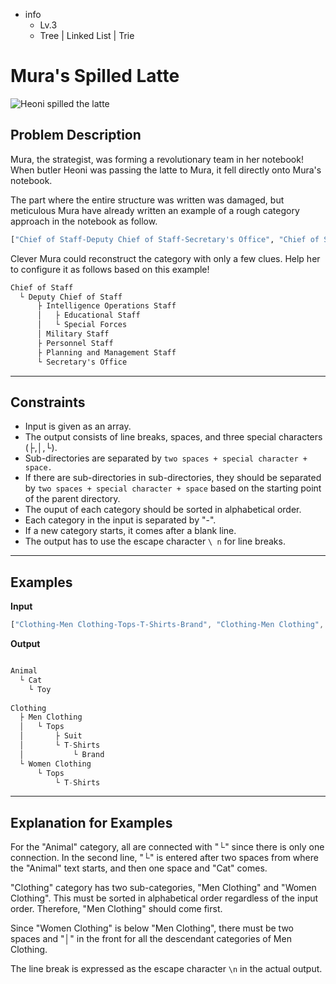 - info
    - Lv.3
    - Tree | Linked List | Trie

# Mura's Spilled Latte
![Heoni spilled the latte](./11_1.webp)

## Problem Description
Mura, the strategist, was forming a revolutionary team in her notebook! When butler Heoni was passing the latte to Mura, it fell directly onto Mura's notebook.

The part where the entire structure was written was damaged, but meticulous Mura have already written an example of a rough category approach in the notebook as follow.

```py
["Chief of Staff-Deputy Chief of Staff-Secretary's Office", "Chief of Staff-Deputy Chief of Staff", "Deputy Chief of Staff-Planning and Management Staff", "Deputy Chief of Staff-Personnel Staff", "Deputy Chief of Staff-Intelligence Operations Staff", "Chief of Staff-Deputy Chief of Staff-Military Staff", "Intelligence Operations Staff-Special Forces", "Intelligence Operations Staff-Educational Staff"]
```

Clever Mura could reconstruct the category with only a few clues. Help her to configure it as follows based on this example!

```txt
Chief of Staff
  └ Deputy Chief of Staff
      ├ Intelligence Operations Staff
      │   ├ Educational Staff
      │   └ Special Forces
      │ Military Staff
      ├ Personnel Staff
      ├ Planning and Management Staff
      └ Secretary's Office
```

---

## Constraints

- Input is given as an array. 
- The output consists of line breaks, spaces, and three special characters (├,│,└). 
- Sub-directories are separated by `two spaces + special character + space.` 
- If there are sub-directories in sub-directories, they should be separated by `two spaces + special character + space` based on the starting point of the parent directory. 
- The ouput of each category should be sorted in alphabetical order. 
- Each category in the input is separated by "-". 
- If a new category starts, it comes after a blank line. 
- The output has to use the escape character `\ n` for line breaks.
---

## Examples

**Input**

```jsx
["Clothing-Men Clothing-Tops-T-Shirts-Brand", "Clothing-Men Clothing", "Clothing-Women Clothing-Tops-T-Shirts", "Men Clothing-Tops-Suit", "Animal-Cat-Toy"]
```

**Output**

```jsx

Animal 
  └ Cat
    └ Toy 
    
Clothing 
  ├ Men Clothing 
  │   └ Tops 
  │       ├ Suit 
  │       └ T-Shirts 
  │           └ Brand 
  └ Women Clothing 
      └ Tops 
          └ T-Shirts 
```
---

## Explanation for Examples

For the "Animal" category, all are connected with "└" since there is only one connection. In the second line, "└" is entered after two spaces from where the "Animal" text starts, and then one space and "Cat" comes.

"Clothing" category has two sub-categories, "Men Clothing" and "Women Clothing". This must be sorted in alphabetical order regardless of the input order. Therefore, "Men Clothing" should come first.

Since "Women Clothing" is below "Men Clothing", there must be two spaces and "│" in the front for all the descendant categories of Men Clothing.

The line break is expressed as the escape character `\n` in the actual output.